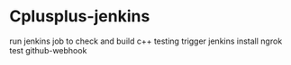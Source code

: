 # Cplusplus-jenkins
run jenkins job to check and build c++
testing trigger jenkins
install ngrok
test github-webhook

